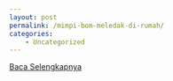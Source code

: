 ```yaml
---
layout: post
permalink: /mimpi-bom-meledak-di-rumah/
categories:
    - Uncategorized
---
```


[Baca Selengkapnya](/01)